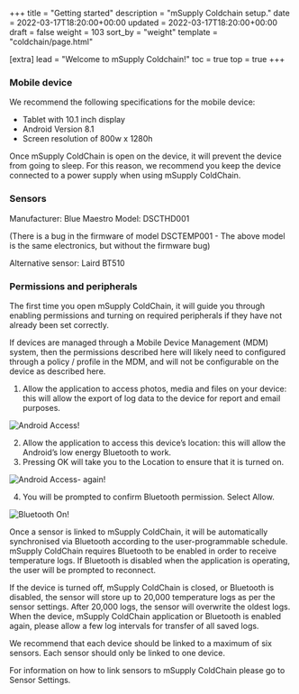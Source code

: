 +++
title = "Getting started"
description = "mSupply Coldchain setup."
date = 2022-03-17T18:20:00+00:00
updated = 2022-03-17T18:20:00+00:00
draft = false
weight = 103
sort_by = "weight"
template = "coldchain/page.html"

[extra]
lead = "Welcome to mSupply Coldchain!"
toc = true
top = true
+++


### Mobile device

We recommend the following specifications for the mobile device:

* Tablet with 10.1 inch display
* Android Version 8.1
* Screen resolution of 800w x 1280h

Once mSupply ColdChain is open on the device, it will prevent the device from going to sleep. For this reason, we recommend you keep the device connected to a power supply when using mSupply ColdChain.

### Sensors

Manufacturer: Blue Maestro Model: DSCTHD001

(There is a bug in the firmware of model DSCTEMP001 - The above model is the same electronics, but without the firmware bug)

Alternative sensor: Laird BT510

### Permissions and peripherals

The first time you open mSupply ColdChain, it will guide you through enabling permissions and turning on required peripherals if they have not already been set correctly.

If devices are managed through a Mobile Device Management (MDM) system, then the permissions described here will likely need to configured through a policy / profile in the MDM, and will not be configurable on the device as described here.

1. Allow the application to access photos, media and files on your device: this will allow the export of log data to the device for report and email purposes.

![Android Access!](/coldchain/images/allow_coldchain_access.png)

2. Allow the application to access this device’s location: this will allow the Android’s low energy Bluetooth to work.
3. Pressing OK will take you to the Location to ensure that it is turned on.

![Android Access- again!](/coldchain/images/allow_coldchain_access_more.png)

4. You will be prompted to confirm Bluetooth permission. Select Allow.

![Bluetooth On!](/coldchain/images/bluetooth_on.png)


Once a sensor is linked to mSupply ColdChain, it will be automatically synchronised via Bluetooth according to the user-programmable schedule. mSupply ColdChain requires Bluetooth to be enabled in order to receive temperature logs. If Bluetooth is disabled when the application is operating, the user will be prompted to reconnect.


If the device is turned off, mSupply ColdChain is closed, or Bluetooth is disabled, the sensor will store up to 20,000 temperature logs as per the sensor settings. After 20,000 logs, the sensor will overwrite the oldest logs. When the device, mSupply ColdChain application or Bluetooth is enabled again, please allow a few log intervals for transfer of all saved logs.


We recommend that each device should be linked to a maximum of six sensors. Each sensor should only be linked to one device.

For information on how to link sensors to mSupply ColdChain please go to Sensor Settings. 